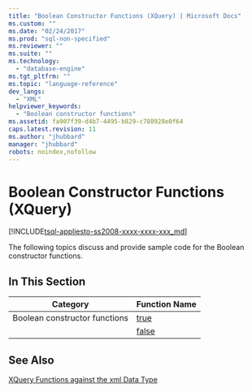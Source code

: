 ```yaml
---
title: "Boolean Constructor Functions (XQuery) | Microsoft Docs"
ms.custom: ""
ms.date: "02/24/2017"
ms.prod: "sql-non-specified"
ms.reviewer: ""
ms.suite: ""
ms.technology: 
  - "database-engine"
ms.tgt_pltfrm: ""
ms.topic: "language-reference"
dev_langs: 
  - "XML"
helpviewer_keywords: 
  - "Boolean constructor functions"
ms.assetid: fa907f39-d4b7-4495-b829-c788928e0f64
caps.latest.revision: 11
ms.author: "jhubbard"
manager: "jhubbard"
robots: noindex,nofollow
---
```

# Boolean Constructor Functions (XQuery)
[!INCLUDE[tsql-appliesto-ss2008-xxxx-xxxx-xxx_md](../a9retired/includes/tsql-appliesto-ss2008-xxxx-xxxx-xxx-md.md)]

  The following topics discuss and provide sample code for the Boolean constructor functions.  
  
## In This Section  
  
|Category|Function Name|  
|--------------|-------------------|  
|Boolean constructor functions|[true](../xquery/boolean-constructor-functions-true-xquery.md)|  
||[false](../xquery/boolean-constructor-functions-false-xquery.md)|  
  
## See Also  
 [XQuery Functions against the xml Data Type](../xquery/xquery-functions-against-the-xml-data-type.md)  
  
  